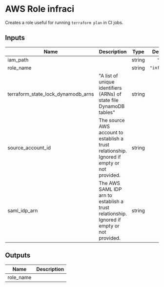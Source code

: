 # AWS Role infraci

Creates a role useful for running `terraform plan` in CI jobs.

<!-- START -->
## Inputs

| Name | Description | Type | Default | Required |
|------|-------------|:----:|:-----:|:-----:|
| iam\_path |  | string | `"/"` | no |
| role\_name |  | string | `"infraci"` | no |
| terraform\_state\_lock\_dynamodb\_arns | "A list of unique identifiers (ARNs) of state file DynamoDB tables" | string | `[]` | yes |
| source\_account\_id | The source AWS account to establish a trust relationship. Ignored if empty or not provided. | string | '' | no |
| saml\_idp\_arn | The AWS SAML IDP arn to establish a trust relationship. Ignored if empty or not provided. | string | '' | no |

## Outputs

| Name | Description |
|------|-------------|
| role\_name |  |

<!-- END -->
